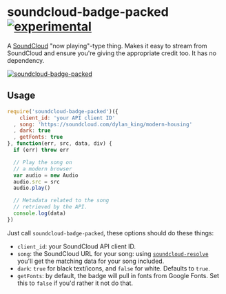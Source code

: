 # soundcloud-badge-packed [![experimental](http://hughsk.github.io/stability-badges/dist/experimental.svg)](http://github.com/hughsk/stability-badges) #

A [SoundCloud](http://soundcloud.com/) "now playing"-type thing.
Makes it easy to stream from SoundCloud and ensure you're giving the appropriate credit too.
It has no dependency.

[![soundcloud-badge-packed](https://nodei.co/npm/soundcloud-badge-packed.png?mini=true)](https://nodei.co/npm/soundcloud-badge-packed)

## Usage ##

``` javascript
require('soundcloud-badge-packed')({
    client_id: 'your API client ID'
  , song: 'https://soundcloud.com/dylan_king/modern-housing'
  , dark: true
  , getFonts: true
}, function(err, src, data, div) {
  if (err) throw err

  // Play the song on
  // a modern browser
  var audio = new Audio
  audio.src = src
  audio.play()

  // Metadata related to the song
  // retrieved by the API.
  console.log(data)
})
```

Just call `soundcloud-badge-packed`, these options should do these things:

* `client_id`: your SoundCloud API client ID.
* `song`: the SoundCloud URL for your song: using
  [`soundcloud-resolve`](http://github.com/hughsk/soundcloud-resolve)
  you'll get the matching data for your song included.
* `dark`: `true` for black text/icons, and `false` for white. Defaults to
  `true`.
* `getFonts`: by default, the badge will pull in fonts from Google Fonts.
  Set this to `false` if you'd rather it not do that.
